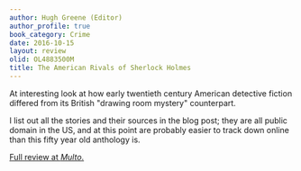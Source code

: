 ```yaml
---
author: Hugh Greene (Editor)
author_profile: true
book_category: Crime
date: 2016-10-15
layout: review
olid: OL4883500M
title: The American Rivals of Sherlock Holmes
---
```


At interesting look at how early twentieth century American detective fiction differed from its British "drawing room mystery" counterpart. 

I list out all the stories and their sources in the blog post; they are all public domain in the US, and at this point are probably easier to track down online than this fifty year old anthology is.

[Full review at *Multo*.](https://multoghost.wordpress.com/2016/10/15/not-holmes-america-detective-stories-from-a-century-ago/)